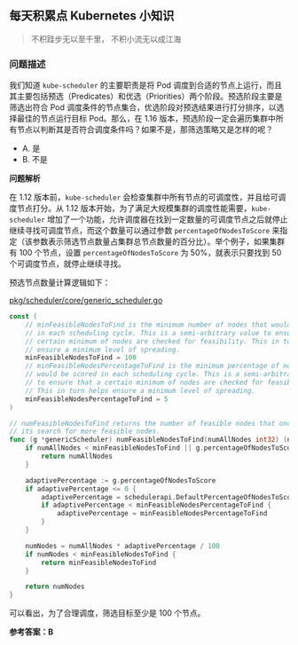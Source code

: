 ## 每天积累点 Kubernetes 小知识

> 不积跬步无以至千里， 不积小流无以成江海

### 问题描述

我们知道 `kube-scheduler` 的主要职责是将 Pod 调度到合适的节点上运行，而且其主要包括预选（Predicates）和优选（Priorities）两个阶段。预选阶段主要是筛选出符合 Pod 调度条件的节点集合，优选阶段对预选结果进行打分排序，以选择最佳的节点运行目标 Pod。那么，在 1.16 版本，预选阶段一定会遍历集群中所有节点以判断其是否符合调度条件吗？如果不是，那筛选策略又是怎样的呢？

- A. 是
- B. 不是

**问题解析**

在 1.12 版本前，`kube-scheduler` 会检查集群中所有节点的可调度性，并且给可调度节点打分。从 1.12 版本开始，为了满足大规模集群的调度性能需要，`kube-scheduler` 增加了一个功能，允许调度器在找到一定数量的可调度节点之后就停止继续寻找可调度节点，而这个数量可以通过参数 `percentageOfNodesToScore` 来指定（该参数表示筛选节点数量占集群总节点数量的百分比）。举个例子，如果集群有 100 个节点，设置 `percentageOfNodesToScore` 为 50%，就表示只要找到 50 个可调度节点，就停止继续寻找。

预选节点数量计算逻辑如下：

[pkg/scheduler/core/generic_scheduler.go](https://github.com/kubernetes/kubernetes/blob/release-1.16/pkg/scheduler/core/generic_scheduler.go#L439-L460)


```go
const (
	// minFeasibleNodesToFind is the minimum number of nodes that would be scored
	// in each scheduling cycle. This is a semi-arbitrary value to ensure that a
	// certain minimum of nodes are checked for feasibility. This in turn helps
	// ensure a minimum level of spreading.
	minFeasibleNodesToFind = 100
	// minFeasibleNodesPercentageToFind is the minimum percentage of nodes that
	// would be scored in each scheduling cycle. This is a semi-arbitrary value
	// to ensure that a certain minimum of nodes are checked for feasibility.
	// This in turn helps ensure a minimum level of spreading.
	minFeasibleNodesPercentageToFind = 5
)

// numFeasibleNodesToFind returns the number of feasible nodes that once found, the scheduler stops
// its search for more feasible nodes.
func (g *genericScheduler) numFeasibleNodesToFind(numAllNodes int32) (numNodes int32) {
	if numAllNodes < minFeasibleNodesToFind || g.percentageOfNodesToScore >= 100 {
		return numAllNodes
	}

	adaptivePercentage := g.percentageOfNodesToScore
	if adaptivePercentage <= 0 {
		adaptivePercentage = schedulerapi.DefaultPercentageOfNodesToScore - numAllNodes/125
		if adaptivePercentage < minFeasibleNodesPercentageToFind {
			adaptivePercentage = minFeasibleNodesPercentageToFind
		}
	}

	numNodes = numAllNodes * adaptivePercentage / 100
	if numNodes < minFeasibleNodesToFind {
		return minFeasibleNodesToFind
	}

	return numNodes
}
```

可以看出，为了合理调度，筛选目标至少是 100 个节点。

**参考答案：B**
